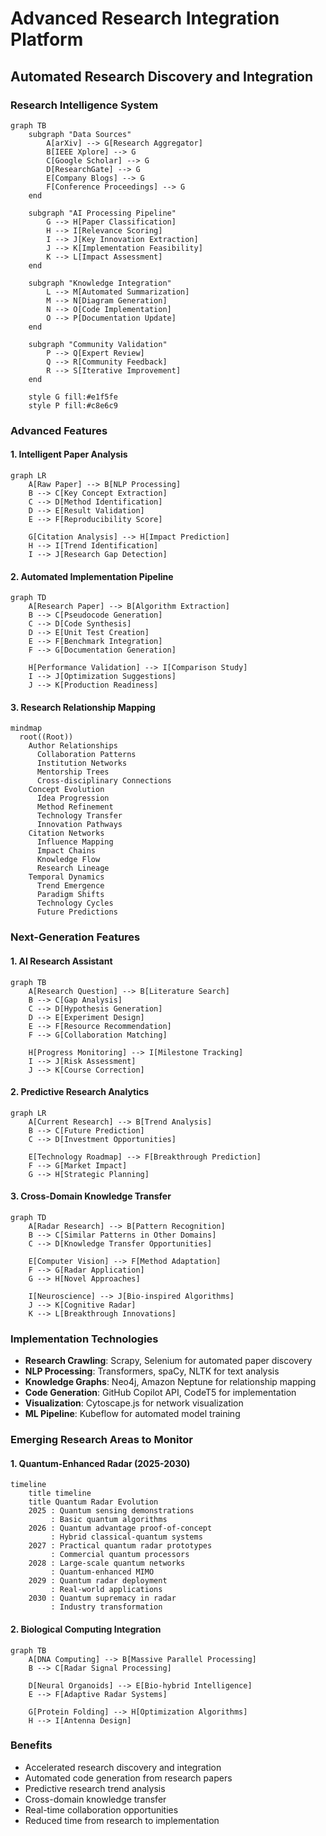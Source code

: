 # Advanced Research Integration Platform

## Automated Research Discovery and Integration

### Research Intelligence System

```mermaid
graph TB
    subgraph "Data Sources"
        A[arXiv] --> G[Research Aggregator]
        B[IEEE Xplore] --> G
        C[Google Scholar] --> G
        D[ResearchGate] --> G
        E[Company Blogs] --> G
        F[Conference Proceedings] --> G
    end
    
    subgraph "AI Processing Pipeline"
        G --> H[Paper Classification]
        H --> I[Relevance Scoring]
        I --> J[Key Innovation Extraction]
        J --> K[Implementation Feasibility]
        K --> L[Impact Assessment]
    end
    
    subgraph "Knowledge Integration"
        L --> M[Automated Summarization]
        M --> N[Diagram Generation]
        N --> O[Code Implementation]
        O --> P[Documentation Update]
    end
    
    subgraph "Community Validation"
        P --> Q[Expert Review]
        Q --> R[Community Feedback]
        R --> S[Iterative Improvement]
    end
    
    style G fill:#e1f5fe
    style P fill:#c8e6c9
```

### Advanced Features

#### 1. Intelligent Paper Analysis

```mermaid
graph LR
    A[Raw Paper] --> B[NLP Processing]
    B --> C[Key Concept Extraction]
    C --> D[Method Identification]
    D --> E[Result Validation]
    E --> F[Reproducibility Score]
    
    G[Citation Analysis] --> H[Impact Prediction]
    H --> I[Trend Identification]
    I --> J[Research Gap Detection]
```

#### 2. Automated Implementation Pipeline

```mermaid
graph TD
    A[Research Paper] --> B[Algorithm Extraction]
    B --> C[Pseudocode Generation]
    C --> D[Code Synthesis]
    D --> E[Unit Test Creation]
    E --> F[Benchmark Integration]
    F --> G[Documentation Generation]
    
    H[Performance Validation] --> I[Comparison Study]
    I --> J[Optimization Suggestions]
    J --> K[Production Readiness]
```

#### 3. Research Relationship Mapping

```mermaid
mindmap
  root((Root))
    Author Relationships
      Collaboration Patterns
      Institution Networks
      Mentorship Trees
      Cross-disciplinary Connections
    Concept Evolution
      Idea Progression
      Method Refinement
      Technology Transfer
      Innovation Pathways
    Citation Networks
      Influence Mapping
      Impact Chains
      Knowledge Flow
      Research Lineage
    Temporal Dynamics
      Trend Emergence
      Paradigm Shifts
      Technology Cycles
      Future Predictions
```

### Next-Generation Features

#### 1. AI Research Assistant

```mermaid
graph TB
    A[Research Question] --> B[Literature Search]
    B --> C[Gap Analysis]
    C --> D[Hypothesis Generation]
    D --> E[Experiment Design]
    E --> F[Resource Recommendation]
    F --> G[Collaboration Matching]
    
    H[Progress Monitoring] --> I[Milestone Tracking]
    I --> J[Risk Assessment]
    J --> K[Course Correction]
```

#### 2. Predictive Research Analytics

```mermaid
graph LR
    A[Current Research] --> B[Trend Analysis]
    B --> C[Future Prediction]
    C --> D[Investment Opportunities]
    
    E[Technology Roadmap] --> F[Breakthrough Prediction]
    F --> G[Market Impact]
    G --> H[Strategic Planning]
```

#### 3. Cross-Domain Knowledge Transfer

```mermaid
graph TD
    A[Radar Research] --> B[Pattern Recognition]
    B --> C[Similar Patterns in Other Domains]
    C --> D[Knowledge Transfer Opportunities]
    
    E[Computer Vision] --> F[Method Adaptation]
    F --> G[Radar Application]
    G --> H[Novel Approaches]
    
    I[Neuroscience] --> J[Bio-inspired Algorithms]
    J --> K[Cognitive Radar]
    K --> L[Breakthrough Innovations]
```

### Implementation Technologies

- **Research Crawling**: Scrapy, Selenium for automated paper discovery
- **NLP Processing**: Transformers, spaCy, NLTK for text analysis
- **Knowledge Graphs**: Neo4j, Amazon Neptune for relationship mapping
- **Code Generation**: GitHub Copilot API, CodeT5 for implementation
- **Visualization**: Cytoscape.js for network visualization
- **ML Pipeline**: Kubeflow for automated model training

### Emerging Research Areas to Monitor

#### 1. Quantum-Enhanced Radar (2025-2030)

```mermaid
timeline
    title timeline
    title Quantum Radar Evolution
    2025 : Quantum sensing demonstrations
         : Basic quantum algorithms
    2026 : Quantum advantage proof-of-concept
         : Hybrid classical-quantum systems
    2027 : Practical quantum radar prototypes
         : Commercial quantum processors
    2028 : Large-scale quantum networks
         : Quantum-enhanced MIMO
    2029 : Quantum radar deployment
         : Real-world applications
    2030 : Quantum supremacy in radar
         : Industry transformation
```

#### 2. Biological Computing Integration

```mermaid
graph TB
    A[DNA Computing] --> B[Massive Parallel Processing]
    B --> C[Radar Signal Processing]
    
    D[Neural Organoids] --> E[Bio-hybrid Intelligence]
    E --> F[Adaptive Radar Systems]
    
    G[Protein Folding] --> H[Optimization Algorithms]
    H --> I[Antenna Design]
```

### Benefits

- Accelerated research discovery and integration
- Automated code generation from research papers
- Predictive research trend analysis
- Cross-domain knowledge transfer
- Real-time collaboration opportunities
- Reduced time from research to implementation
